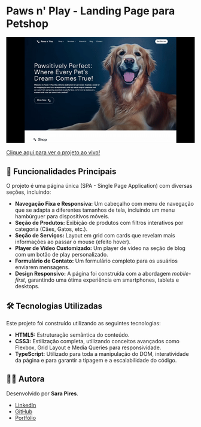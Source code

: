 # Paws n' Play - Landing Page para Petshop

![Demonstração do Projeto Paws n' Play](/assets/videos/petshop.gif)

[Clique aqui para ver o projeto ao vivo!](https://petshop-pawsin-play-qfe8wslfu-sara-roberta-pires-s-projects.vercel.app/)

## 🚀 Funcionalidades Principais

O projeto é uma página única (SPA - Single Page Application) com diversas seções, incluindo:

- **Navegação Fixa e Responsiva:** Um cabeçalho com menu de navegação que se adapta a diferentes tamanhos de tela, incluindo um menu hambúrguer para dispositivos móveis.
- **Seção de Produtos:** Exibição de produtos com filtros interativos por categoria (Cães, Gatos, etc.).
- **Seção de Serviços:** Layout em grid com cards que revelam mais informações ao passar o mouse (efeito hover).
- **Player de Vídeo Customizado:** Um player de vídeo na seção de blog com um botão de play personalizado.
- **Formulário de Contato:** Um formulário completo para os usuários enviarem mensagens.
- **Design Responsivo:** A página foi construída com a abordagem _mobile-first_, garantindo uma ótima experiência em smartphones, tablets e desktops.

## 🛠️ Tecnologias Utilizadas

Este projeto foi construído utilizando as seguintes tecnologias:

- **HTML5:** Estruturação semântica do conteúdo.
- **CSS3:** Estilização completa, utilizando conceitos avançados como Flexbox, Grid Layout e Media Queries para responsividade.
- **TypeScript:** Utilizado para toda a manipulação do DOM, interatividade da página e para garantir a tipagem e a escalabilidade do código.

## 👩‍💻 Autora

Desenvolvido por **Sara Pires**.

- [LinkedIn](https://www.linkedin.com/in/sara-pires-dev)
- [GitHub](https://github.com/SarahLuthien)
- [Portfólio](https://portfolio-profissional-sarapires.vercel.app)

